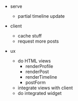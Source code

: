 * serve
    * partial timeline update
    
* client
    * cache stuff
    * request more posts
    
* ux
    * do HTML views
        * renderProfile
        * renderPost
        * renderTimeline
        * postForm
    * integrate views with client
    * do integrated widget
